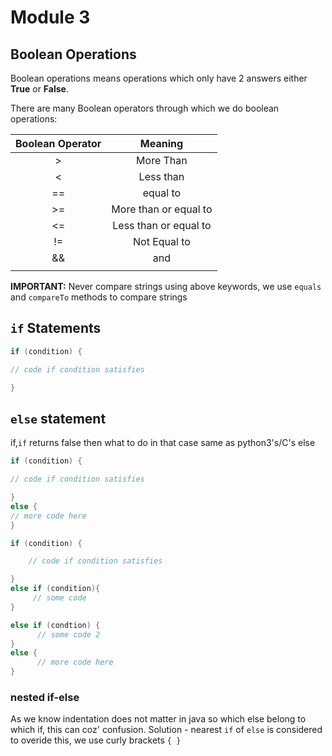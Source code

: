 # Module 3 

## Boolean Operations 

Boolean operations means operations which only have 2 answers either **True** or **False**. 

There are many Boolean operators through which we do boolean operations: 


| Boolean Operator 	|        Meaning        	|
|:----------------:	|:---------------------:	|
|         >        	|       More Than       	|
|         <        	|       Less than       	|
|        ==        	|        equal to       	|
|        >=        	| More than or equal to 	|
|        <=        	| Less than or equal to 	|
|        !=        	|      Not Equal to     	|
|        &&         |           and             |
|        ||         |           or              |
 

**IMPORTANT:** Never compare strings using above keywords, we use `equals` and `compareTo` methods to compare strings

## `if` Statements

```java
if (condition) { 

// code if condition satisfies

} 
```

## `else` statement

if,`if` returns false then what to do in that case same as python3's/C's else

```java
if (condition) { 

// code if condition satisfies

} 
else { 
// more code here 
} 
```
```java 
if (condition) { 

    // code if condition satisfies

} 
else if (condition){ 
     // some code 
}

else if (condtion) { 
      // some code 2
}
else { 
      // more code here 
} 
```
### nested if-else

As we know indentation does not matter in java so which else belong to which if, this can coz' confusion. Solution - nearest `if` of `else` is considered to overide this, we use curly brackets `{ }`

